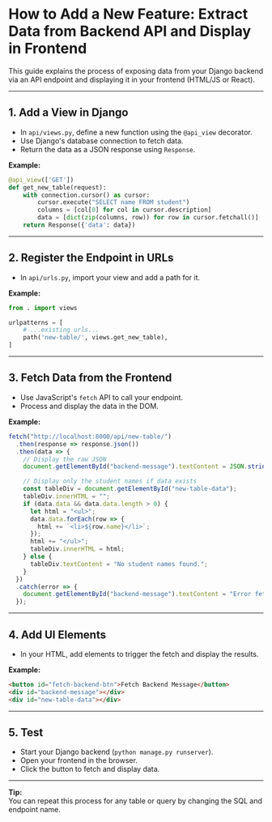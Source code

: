 # How to Add a New Feature: Extract Data from Backend API and Display in Frontend

This guide explains the process of exposing data from your Django backend via an API endpoint and displaying it in your frontend (HTML/JS or React).

---

## 1. Add a View in Django

- In `api/views.py`, define a new function using the `@api_view` decorator.
- Use Django's database connection to fetch data.
- Return the data as a JSON response using `Response`.

**Example:**
```python
@api_view(['GET'])
def get_new_table(request):
    with connection.cursor() as cursor:
        cursor.execute("SELECT name FROM student")
        columns = [col[0] for col in cursor.description]
        data = [dict(zip(columns, row)) for row in cursor.fetchall()]
    return Response({'data': data})
```

---

## 2. Register the Endpoint in URLs

- In `api/urls.py`, import your view and add a path for it.

**Example:**
```python
from . import views

urlpatterns = [
    # ...existing urls...
    path('new-table/', views.get_new_table),
]
```

---

## 3. Fetch Data from the Frontend

- Use JavaScript's `fetch` API to call your endpoint.
- Process and display the data in the DOM.

**Example:**
```js
fetch("http://localhost:8000/api/new-table/")
  .then(response => response.json())
  .then(data => {
    // Display the raw JSON
    document.getElementById("backend-message").textContent = JSON.stringify(data);

    // Display only the student names if data exists
    const tableDiv = document.getElementById("new-table-data");
    tableDiv.innerHTML = "";
    if (data.data && data.data.length > 0) {
      let html = "<ul>";
      data.data.forEach(row => {
        html += `<li>${row.name}</li>`;
      });
      html += "</ul>";
      tableDiv.innerHTML = html;
    } else {
      tableDiv.textContent = "No student names found.";
    }
  })
  .catch(error => {
    document.getElementById("backend-message").textContent = "Error fetching data from backend.";
  });
```

---

## 4. Add UI Elements

- In your HTML, add elements to trigger the fetch and display the results.

**Example:**
```html
<button id="fetch-backend-btn">Fetch Backend Message</button>
<div id="backend-message"></div>
<div id="new-table-data"></div>
```

---

## 5. Test

- Start your Django backend (`python manage.py runserver`).
- Open your frontend in the browser.
- Click the button to fetch and display data.

---

**Tip:**  
You can repeat this process for any table or query by changing the SQL and endpoint name.
